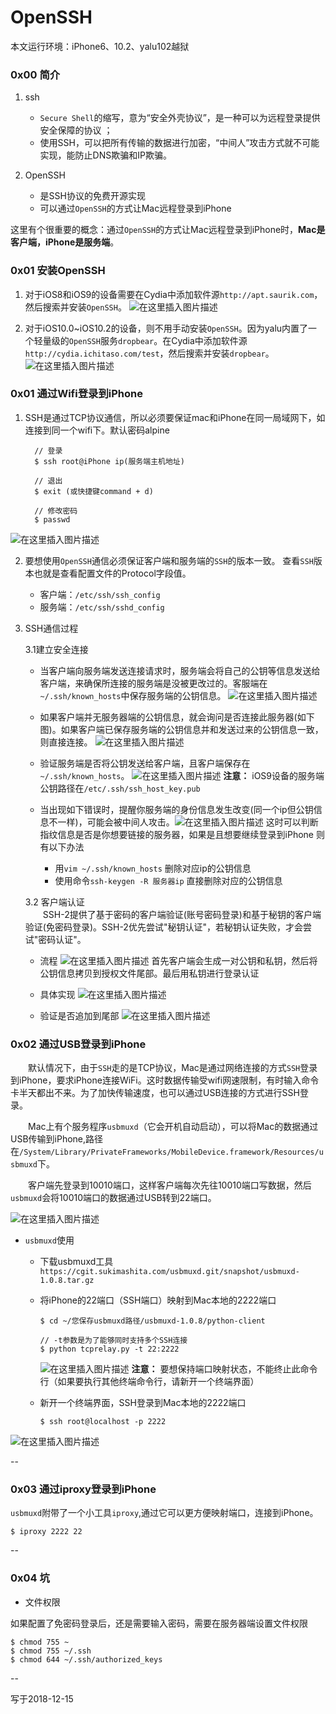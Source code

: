 # OpenSSH

本文运行环境：iPhone6、10.2、yalu102越狱

### 0x00 简介
1. ssh
	+ `Secure Shell`的缩写，意为“安全外壳协议”，是一种可以为远程登录提供安全保障的协议 ；
	+ 使用SSH，可以把所有传输的数据进行加密，“中间人”攻击方式就不可能实现，能防止DNS欺骗和IP欺骗。

2. OpenSSH
	- 是SSH协议的免费开源实现
	- 可以通过`OpenSSH`的方式让Mac远程登录到iPhone

这里有个很重要的概念：通过`OpenSSH`的方式让Mac远程登录到iPhone时，**Mac是客户端，iPhone是服务端**。

### 0x01 安装OpenSSH

1. 对于iOS8和iOS9的设备需要在Cydia中添加软件源`http://apt.saurik.com`，然后搜索并安装`OpenSSH`。
![在这里插入图片描述](https://img-blog.csdnimg.cn/20181212224503664.png?x-oss-process=image/watermark,type_ZmFuZ3poZW5naGVpdGk,shadow_10,text_aHR0cHM6Ly9ibG9nLmNzZG4ubmV0L3FxMjQ0NTk2,size_16,color_FFFFFF,t_70)

2. 对于iOS10.0~iOS10.2的设备，则不用手动安装`OpenSSH`。因为yalu内置了一个轻量级的`OpenSSH`服务`dropbear`。在Cydia中添加软件源`http://cydia.ichitaso.com/test`，然后搜索并安装`dropbear`。
![在这里插入图片描述](https://img-blog.csdnimg.cn/20181212224748525.png?x-oss-process=image/watermark,type_ZmFuZ3poZW5naGVpdGk,shadow_10,text_aHR0cHM6Ly9ibG9nLmNzZG4ubmV0L3FxMjQ0NTk2,size_16,color_FFFFFF,t_70)

### 0x01 通过Wifi登录到iPhone

1. SSH是通过TCP协议通信，所以必须要保证mac和iPhone在同一局域网下，如连接到同一个wifi下。默认密码alpine

		 // 登录	
		 $ ssh root@iPhone ip(服务端主机地址)
		 
		 // 退出
		 $ exit (或快捷键command + d)
		 
		 // 修改密码
		 $ passwd
![在这里插入图片描述](https://img-blog.csdnimg.cn/20181215155714823.png)

2. 要想使用`OpenSSH`通信必须保证客户端和服务端的`SSH`的版本一致。 查看`SSH`版本也就是查看配置文件的Protocol字段值。

	- 客户端：`/etc/ssh/ssh_config`
	- 服务端：`/etc/ssh/sshd_config`	

3. SSH通信过程 

	 3.1建立安全连接
	 
	- 当客户端向服务端发送连接请求时，服务端会将自己的公钥等信息发送给客户端，来确保所连接的服务端是没被更改过的。客服端在`~/.ssh/known_hosts`中保存服务端的公钥信息。
![在这里插入图片描述](https://img-blog.csdnimg.cn/20181213222146912.png?x-oss-process=image/watermark,type_ZmFuZ3poZW5naGVpdGk,shadow_10,text_aHR0cHM6Ly9ibG9nLmNzZG4ubmV0L3FxMjQ0NTk2,size_16,color_FFFFFF,t_70)
	- 如果客户端并无服务器端的公钥信息，就会询问是否连接此服务器(如下图)。如果客户端已保存服务端的公钥信息并和发送过来的公钥信息一致，则直接连接。
![在这里插入图片描述](https://img-blog.csdnimg.cn/20181213221705760.png?x-oss-process=image/watermark,type_ZmFuZ3poZW5naGVpdGk,shadow_10,text_aHR0cHM6Ly9ibG9nLmNzZG4ubmV0L3FxMjQ0NTk2,size_16,color_FFFFFF,t_70)
	- 验证服务端是否将公钥发送给客户端，且客户端保存在`~/.ssh/known_hosts`。
![在这里插入图片描述](https://img-blog.csdnimg.cn/20181215144605174.png?x-oss-process=image/watermark,type_ZmFuZ3poZW5naGVpdGk,shadow_10,text_aHR0cHM6Ly9ibG9nLmNzZG4ubmV0L3FxMjQ0NTk2,size_16,color_FFFFFF,t_70)
**注意：** iOS9设备的服务端公钥路径在`/etc/.ssh/ssh_host_key.pub`

	- 当出现如下错误时，提醒你服务端的身份信息发生改变(同一个ip但公钥信息不一样)，可能会被中间人攻击。![在这里插入图片描述](https://img-blog.csdnimg.cn/20181215150053193.png?x-oss-process=image/watermark,type_ZmFuZ3poZW5naGVpdGk,shadow_10,text_aHR0cHM6Ly9ibG9nLmNzZG4ubmV0L3FxMjQ0NTk2,size_16,color_FFFFFF,t_70)
这时可以判断指纹信息是否是你想要链接的服务器，如果是且想要继续登录到iPhone 则有以下办法
		+ 用`vim ~/.ssh/known_hosts` 删除对应ip的公钥信息
		+ 使用命令`ssh-keygen -R 服务器ip` 直接删除对应的公钥信息

	3.2 客户端认证   
&ensp;&ensp;&ensp;&ensp;SSH-2提供了基于密码的客户端验证(账号密码登录)和基于秘钥的客户端验证(免密码登录)。SSH-2优先尝试"秘钥认证"，若秘钥认证失败，才会尝试"密码认证"。

	- 流程
![在这里插入图片描述](https://img-blog.csdnimg.cn/20181215152057105.png?x-oss-process=image/watermark,type_ZmFuZ3poZW5naGVpdGk,shadow_10,text_aHR0cHM6Ly9ibG9nLmNzZG4ubmV0L3FxMjQ0NTk2,size_16,color_FFFFFF,t_70)
首先客户端会生成一对公钥和私钥，然后将公钥信息拷贝到授权文件尾部。最后用私钥进行登录认证

	- 具体实现
![在这里插入图片描述](https://img-blog.csdnimg.cn/20181215153439237.png?x-oss-process=image/watermark,type_ZmFuZ3poZW5naGVpdGk,shadow_10,text_aHR0cHM6Ly9ibG9nLmNzZG4ubmV0L3FxMjQ0NTk2,size_16,color_FFFFFF,t_70)
	- 验证是否追加到尾部
![在这里插入图片描述](https://img-blog.csdnimg.cn/20181215154542381.png?x-oss-process=image/watermark,type_ZmFuZ3poZW5naGVpdGk,shadow_10,text_aHR0cHM6Ly9ibG9nLmNzZG4ubmV0L3FxMjQ0NTk2,size_16,color_FFFFFF,t_70)

### 0x02 通过USB登录到iPhone

　　默认情况下，由于`SSH`走的是TCP协议，Mac是通过网络连接的方式`SSH`登录到iPhone，要求iPhone连接WiFi。这时数据传输受wifi网速限制，有时输入命令卡半天都出不来。为了加快传输速度，也可以通过USB连接的方式进行SSH登录。 

　　Mac上有个服务程序`usbmuxd`（它会开机自动启动），可以将Mac的数据通过USB传输到iPhone,路径在`/System/Library/PrivateFrameworks/MobileDevice.framework/Resources/usbmuxd`下。 

　　客户端先登录到10010端口，这样客户端每次先往10010端口写数据，然后`usbmuxd`会将10010端口的数据通过USB转到22端口。

![在这里插入图片描述](https://img-blog.csdnimg.cn/20181215160705282.png)

- `usbmuxd`使用
	+ 下载usbmuxd工具`https://cgit.sukimashita.com/usbmuxd.git/snapshot/usbmuxd-1.0.8.tar.gz`
	+ 将iPhone的22端口（SSH端口）映射到Mac本地的2222端口
	
		```
		$ cd ~/您保存usbmuxd路径/usbmuxd-1.0.8/python-client
		
		// -t参数是为了能够同时支持多个SSH连接
		$ python tcprelay.py -t 22:2222
		```
		
		
		![在这里插入图片描述](https://img-blog.csdnimg.cn/20181215162556202.png)
		**注意：** 要想保持端口映射状态，不能终止此命令行（如果要执行其他终端命令行，请新开一个终端界面）

	- 新开一个终端界面，SSH登录到Mac本地的2222端口

		```
		$ ssh root@localhost -p 2222
		```
![在这里插入图片描述](https://img-blog.csdnimg.cn/20181215162522745.png)

--

### 0x03 通过iproxy登录到iPhone
`usbmuxd`附带了一个小工具`iproxy`,通过它可以更方便映射端口，连接到iPhone。		

	$ iproxy 2222 22

--

### 0x04 坑

- 文件权限 

如果配置了免密码登录后，还是需要输入密码，需要在服务器端设置文件权限

	$ chmod 755 ~
	$ chmod 755 ~/.ssh
	$ chmod 644 ~/.ssh/authorized_keys
	
	
--

写于2018-12-15